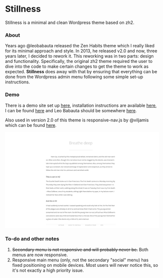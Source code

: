 # Stillness
Stillness is a minimal and clean Wordpress theme based on zh2.

### About
Years ago @leobabauta released the Zen Habits theme which I really liked for its minimal approach and style. In 2013, he released v2.0 and now, three years later, I decided to rework it. This reworking was in two parts: design and functionality. Specifically, the original zh2 theme required the user to dive into the code to make certain changes to get the theme to work as expected. **Stillness** does away with that by ensuring that everything can be done from the Wordpress admin menu following some simple set-up instructions.

### Demo
There is a demo site set up [here](http://stillness.vhbelvadi.com), installation instructions are available [here](http://vhbelvadi.com/stillness-theme#instructions), I can be found [here](http://vhbelvadi.com) and Leo Babauta should be somewhere [here](http://zenhabits.net).

Also used in version 2.0 of this theme is responsive-nav.js by @viljamis which can be found [here](https://github.com/viljamis/responsive-nav.js).

![Screenshot](https://github.com/vhbelvadi/Stillness/blob/master/screenshot.png)

### To-do and other notes
1. ~~Secondary menu is not responsive and will probably never be.~~ Both menus are now responsive.
2. Responsive main menu (only, not the secondary "social" menu) has fixed positioning on mobile devices. Most users will never notice this, so it's not exactly a high priority issue.
